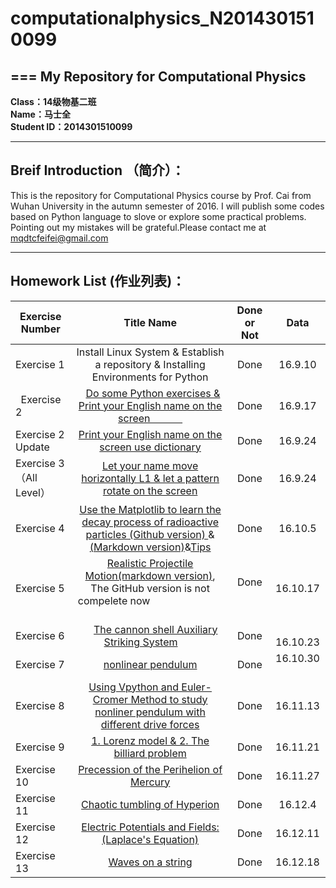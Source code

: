 # **computationalphysics_N2014301510099**
===
**My Repository for Computational Physics**
---
 **Class：14级物基二班**  
 **Name：马士全**  
 **Student ID：2014301510099**


----------


**Breif Introduction  （简介）：**  
---
This is the repository for Computational Physics course by Prof. Cai from Wuhan University in the autumn semester of 2016. I will publish some codes based on Python language to slove or explore some practical problems. Pointing out my mistakes will be grateful.Please contact me at mqdtcfeifei@gmail.com


----------


**Homework List   (作业列表)：**  
---
|  Exercise Number|  Title Name                                          | Done or Not              |   Data    |
|  ----             | :-----------:|:---:            |:-----:|
|    Exercise 1            |Install Linux System & Establish a repository & Installing Environments for Python  |        Done     |16.9.10|
|  Exercise 2              |   [Do some Python exercises & Print your English name on the screen             ](https://github.com/MQdtc/computationalphysics_N2014301510099/blob/master/Exercise/Report%20of%20Exercise%202.md)  |                                         Done    |16.9.17|
|     Exercise 2 Update               | [Print your English name on the screen use dictionary](https://github.com/MQdtc/computationalphysics_N2014301510099/blob/master/Exercise/Report%20of%20Exercise%202%20update.md)       |        Done           |16.9.24|
|  Exercise 3 （All Level） | [Let your name move horizontally L1 & let a pattern rotate on the screen ](https://github.com/MQdtc/computationalphysics_N2014301510099/blob/master/Exercise/Report%20of%20Exercise%203.md)  | Done   |16.9.24|
|Exercise 4  | [Use the Matplotlib to learn the decay process of radioactive particles (Github version) ](https://github.com/MQdtc/computationalphysics_N2014301510099/blob/master/Exercise/Report%20of%20Exercise%204.md)&[(Markdown version)](https://www.zybuluo.com/MQdtc/note/504518)&[Tips](https://github.com/MQdtc/computationalphysics_N2014301510099/blob/master/Skill/LaTeX.md)                                                                                                                                                       |  Done  | 16.10.5|
| Exercise 5|[Realistic Projectile Motion(markdown version)](https://www.zybuluo.com/MQdtc/note/532282), The GitHub version is not compelete now                                                                   |Done      | 16.10.17 |
| Exercise 6 |     [The cannon shell Auxiliary Striking System](https://www.zybuluo.com/MQdtc/note/542557)         |Done|                                                                                                            16.10.23|
|   Exercise 7|  [nonlinear pendulum](https://www.zybuluo.com/MQdtc/note/550289)|  Done  |  16.10.30  |   
|Exercise 8| [Using Vpython and Euler-Cromer Method to study nonliner pendulum with different drive forces](https://www.zybuluo.com/MQdtc/note/565989)| Done |16.11.13|
| Exercise 9 |[1. Lorenz model & 2. The billiard problem](https://www.zybuluo.com/MQdtc/note/573599)|Done|16.11.21|
| Exercise 10 | [Precession of the Perihelion of Mercury](https://www.zybuluo.com/MQdtc/note/581578)|Done|16.11.27|
| Exercise 11 | [Chaotic tumbling of Hyperion](https://www.zybuluo.com/MQdtc/note/589767)|Done|16.12.4|  
| Exercise 12 | [Electric Potentials and Fields: (Laplace's Equation)](https://www.zybuluo.com/MQdtc/note/597879)| Done | 16.12.11|
| Exercise 13 | [Waves on a string](https://www.zybuluo.com/MQdtc/note/605050)| Done | 16.12.18 |

